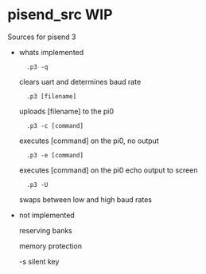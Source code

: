 # pisend_src WIP

Sources for pisend 3

- whats implemented 

        .p3 -q 

    clears uart and determines baud rate


        .p3 [filename]

    uploads [filename] to the pi0 


        .p3 -c [command]

    executes [command] on the pi0, no output 


        .p3 -e [command]

    executes [command] on the pi0 echo output to screen


        .p3 -U

    swaps between low and high baud rates 


- not implemented 

    reserving banks 

    memory protection 

    -s silent key



    